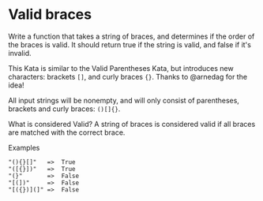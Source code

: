 # Valid braces

Write a function that takes a string of braces, and determines if the order of the braces is valid. It should return true if the string is valid, and false if it's invalid.

This Kata is similar to the Valid Parentheses Kata, but introduces new characters: brackets `[]`, and curly braces `{}`. Thanks to @arnedag for the idea!

All input strings will be nonempty, and will only consist of parentheses, brackets and curly braces: `()[]{}`.

What is considered Valid?
A string of braces is considered valid if all braces are matched with the correct brace.

Examples
```
"(){}[]"   =>  True
"([{}])"   =>  True
"(}"       =>  False
"[(])"     =>  False
"[({})](]" =>  False
```

